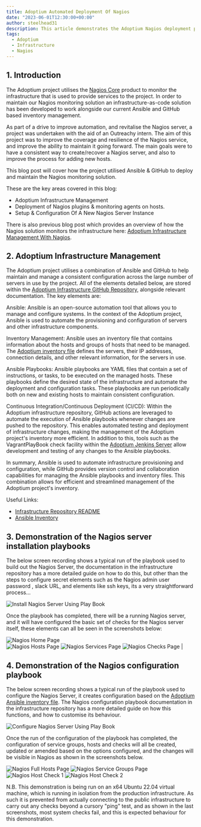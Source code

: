 ```yaml
---
title: Adoptium Automated Deployment Of Nagios
date: "2023-06-01T12:30:00+00:00"
author: steelhead31
description: This article demonstrates the Adoptium Nagios deployment playbooks.
tags:
  - Adoptium
  - Infrastructure
  - Nagios
---
```


## 1. Introduction

The Adoptium project utilises the [Nagios Core](https://www.nagios.org/projects/nagios-core/) product to monitor the infrastructure that is used to provide services to the project. In order to maintain our Nagios monitoring solution an infrastructure-as-code solution has been developed to work alongside our current Ansible and GitHub based inventory management.

As part of a drive to improve automation, and revitalise the Nagios server, a project was undertaken with the aid of an Outreachy intern. The aim of this project was to improve the coverage and resilience of the Nagios service, and improve the ability to maintain it going forward. The main goals were to have a consistent way to create/recover a Nagios server, and also to improve the process for adding new hosts.

This blog post will cover how the project utilised Ansible & GitHub to deploy and maintain the Nagios monitoring solution.

These are the key areas covered in this blog:

- Adoptium Infrastructure Management
- Deployment of Nagios plugins & monitoring agents on hosts.
- Setup & Configuration Of A New Nagios Server Instance

There is also previous blog post which provides an overview of how the Nagios solution monitors the infrastructure here: [Adoptium Infrastructure Management With Nagios](https://adoptium.net/blog/2023/03/adoptium-infrastructure-management-with-nagios/).

## 2. Adoptium Infrastructure Management

The Adoptium project utilises a combination of Ansible and GitHub to help maintain and manage a consistent configuration across the large number of servers in use by the project. All of the elements detailed below, are stored within the [Adoptium Infrastructure GitHub Repository](https://GitHub.com/adoptium/infrastructure/), alongside relevant documentation. The key elements are:

  Ansible: Ansible is an open-source automation tool that allows you to manage and configure systems. In the context of the Adoptium project, Ansible is used to automate the provisioning and configuration of servers and other infrastructure components.

  Inventory Management: Ansible uses an inventory file that contains information about the hosts and groups of hosts that need to be managed. The [Adoptium inventory file](https://raw.GitHubusercontent.com/adoptium/infrastructure/master/ansible/inventory.yml) defines the servers, their IP addresses, connection details, and other relevant information, for the servers in use.

  Ansible Playbooks: Ansible playbooks are YAML files that contain a set of instructions, or tasks, to be executed on the managed hosts. These playbooks define the desired state of the infrastructure and automate the deployment and configuration tasks. These playbooks are run periodically both on new and existing hosts to maintain consistent configuration.

  Continuous Integration/Continuous Deployment (CI/CD): Within the Adoptium infrastructure repository, GitHub actions are leveraged to automate the execution of Ansible playbooks whenever changes are pushed to the repository. This enables automated testing and deployment of infrastructure changes, making the management of the Adoptium project's inventory more efficient. In addition to this, tools such as the VagrantPlayBook check facility within the [Adoptium Jenkins Server](https://ci.adoptium.net/) allow development and testing of any changes to the Ansible playbooks.

In summary, Ansible is used to automate infrastructure provisioning and configuration, while GitHub provides version control and collaboration capabilities for managing the Ansible playbooks and inventory files. This combination allows for efficient and streamlined management of the Adoptium project's inventory.

Useful Links:

- [Infrastructure Repository README](https://GitHub.com/adoptium/infrastructure/blob/master/README.md)
- [Ansible Inventory](https://raw.GitHubusercontent.com/adoptium/infrastructure/master/ansible/inventory.yml)

## 3. Demonstration of the Nagios server installation playbooks

The below screen recording shows a typical run of the playbook used to build out the Nagios Server, the documentation in the infrastructure repository has a more detailed guide on how to do this, but other than the steps to configure secret elements such as the Nagios admin user password , slack URL, and elements like ssh keys, its a very straightforward process...

![Install Nagios Server Using Play Book](buildserver.gif)

Once the playbook has completed, there will be a running Nagios server, and it will have configured the basic set of checks for the Nagios server itself, these elements can all be seen in the screenshots below:

![Nagios Home Page](Nagios_Home.gif)  
![Nagios Hosts Page](Nagios_Hosts.gif)
![Nagios Services Page](Nagios_Services.gif)
![Nagios Checks Page](Nagios_Checks.gif) |

## 4. Demonstration of the Nagios configuration playbook

The below screen recording shows a typical run of the playbook used to configure the Nagios Server, it creates configuration based on the [Adoptium Ansible inventory file](https://raw.GitHubusercontent.com/adoptium/infrastructure/master/ansible/inventory.yml). The Nagios configuration playbook documentation in the infrastructure repository has a more detailed guide on how this functions, and how to customise its behaviour.

![Configure Nagios Server Using Play Book](configserver.gif)

Once the run of the configuration of the playbook has completed, the configuration of service groups, hosts and checks will all be created, updated or amended based on the options configured, and the changes will be visible in Nagios as shown in the screenshots below.

![Nagios Full Hosts Page](AllHosts.gif)
![Nagios Service Groups Page](ServiceGroups.gif)
![Nagios Host Check 1](host1.gif)
![Nagios Host Check 2](host2.gif)

N.B. This demonstration is being run on an x64 Ubuntu 22.04 virtual machine, which is running in isolation from the production infrastructure. As such it is prevented from actually connecting to the public infrastructure to carry out any checks beyond a cursory "ping" test, and as shown in the last screenshots, most system checks fail, and this is expected behaviour for this demonstration.
